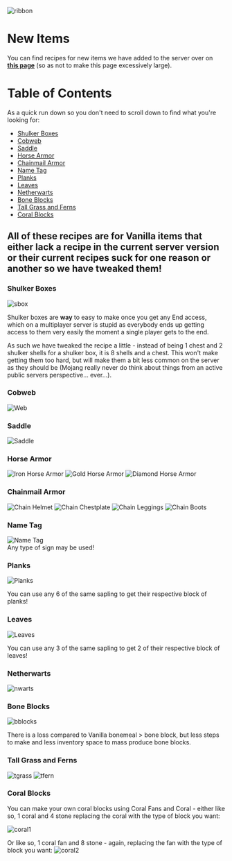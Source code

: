 ![ribbon](images/L-ribbon.png) 

# New Items
You can find recipes for new items we have added to the server over on **[this page](newcraft.md)** (so as not to make this page excessively large).


# Table of Contents
As a quick run down so you don't need to scroll down to find what you're looking for:
- [Shulker Boxes](#shulker-boxes)
- [Cobweb](#cobweb)
- [Saddle](#saddle)
- [Horse Armor](#horse-armor)
- [Chainmail Armor](#chainmail-armor)
- [Name Tag](#name-tag)
- [Planks](#planks)
- [Leaves](#leaves)
- [Netherwarts](#netherwarts)
- [Bone Blocks](#bone-blocks)
- [Tall Grass and Ferns](#tall-grass-and-fern)
- [Coral Blocks](#coral-blocks)

## All of these recipes are for Vanilla items that either lack a recipe in the current server version or their current recipes suck for one reason or another so we have tweaked them!

### Shulker Boxes

![sbox](images/sbox.png)

Shulker boxes are **way** to easy to make once you get any End access, which on a multiplayer server is stupid as everybody ends up getting access to them very easily the moment a single player gets to the end.

As such we have tweaked the recipe a little - instead of being 1 chest and 2 shulker shells for a shulker box, it is 8 shells and a chest. This won't make getting them too hard, but will make them a bit less common on the server as they should be (Mojang really never do think about things from an active public servers perspective... ever...).

### Cobweb

![Web](images/cobweb.png)

### Saddle

![Saddle](images/saddle.png)

### Horse Armor

![Iron Horse Armor](images/iharmour.png)
![Gold Horse Armor](images/gharmour.png)
![Diamond Horse Armor](images/dharmour.png)

### Chainmail Armor

![Chain Helmet](images/chainhelmet.png)
![Chain Chestplate](images/chainchest.png)
![Chain Leggings](images/chainlegs.png)
![Chain Boots](images/chainboots.png)

### Name Tag

![Name Tag](images/nametag.png)<br>
Any type of sign may be used!

### Planks

![Planks](images/planks.png)

You can use any 6 of the same sapling to get their respective block of planks!

### Leaves

![Leaves](images/leaves.png)

You can use any 3 of the same sapling to get 2 of their respective block of leaves!

### Netherwarts

![nwarts](images/nwarts.png)

### Bone Blocks

![bblocks](images/bblocks.png)

There is a loss compared to Vanilla bonemeal > bone block, but less steps to make and less inventory space to mass produce bone blocks.

### Tall Grass and Ferns

![tgrass](images/tgrass.png)
![tfern](images/tfern.png)

### Coral Blocks

You can make your own coral blocks using Coral Fans and Coral - either like so, 1 coral and 4 stone replacing the coral with the type of block you want:

![coral1](images/coralblock1.png)

Or like so, 1 coral fan and 8 stone - again, replacing the fan with the type of block you want:
![coral2](images/coralblock2.png)
